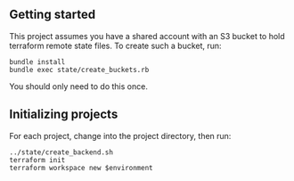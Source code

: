## Getting started

This project assumes you have a shared account with an S3 bucket to hold terraform remote state files.  To create such a bucket, run:

```
bundle install
bundle exec state/create_buckets.rb
```

You should only need to do this once.

## Initializing projects

For each project, change into the project directory, then run:

```
../state/create_backend.sh
terraform init
terraform workspace new $environment
```

